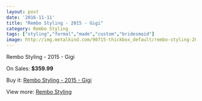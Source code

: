 ```yaml
---
layout: post
date: '2016-11-11'
title: "Rembo Styling - 2015 - Gigi"
category: Rembo Styling
tags: ["styling","formal","made","custom","bridesmaid"]
image: http://img.metalkind.com/90715-thickbox_default/rembo-styling-2015-gigi.jpg
---
```

Rembo Styling - 2015 - Gigi

On Sales: **$359.99**
<a href="https://www.metalkind.com/en/rembo-styling/21565-rembo-styling-2015-gigi.html"><amp-img layout="responsive" width="600" height="600" src="//img.metalkind.com/90715-thickbox_default/rembo-styling-2015-gigi.jpg" alt="Rembo Styling - 2015 - Gigi 0" /></a>

Buy it: [Rembo Styling - 2015 - Gigi](https://www.metalkind.com/en/rembo-styling/21565-rembo-styling-2015-gigi.html "Rembo Styling - 2015 - Gigi")

View more: [Rembo Styling](https://www.metalkind.com/en/107-rembo-styling "Rembo Styling")